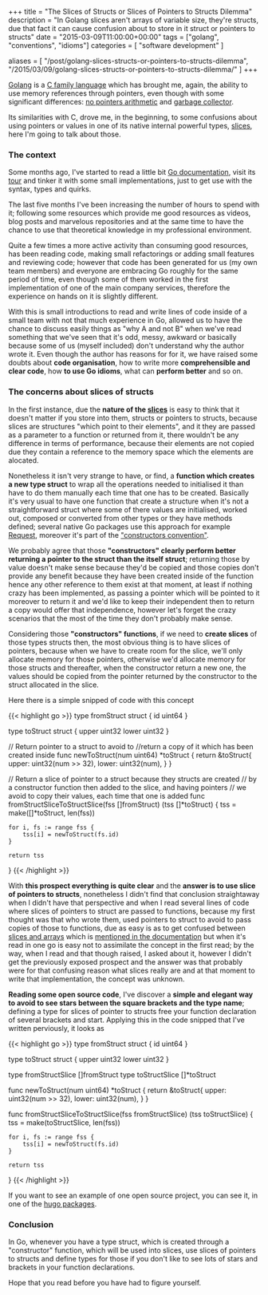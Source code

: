 +++
title = "The Slices of Structs or Slices of Pointers to Structs Dilemma"
description = "In Golang slices aren't  arrays of variable size, they're  structs, due that fact it can cause confusion about to store in it struct or pointers to structs"
date = "2015-03-09T11:00:00+00:00"
tags = ["golang", "conventions", "idioms"]
categories = [
  "software development"
]

aliases = [
  "/post/golang-slices-structs-or-pointers-to-structs-dilemma",
  "/2015/03/09/golang-slices-structs-or-pointers-to-structs-dilemma/"
]
+++

<a href="http://golang.org/" target="_blank">Golang</a> is a <a href="http://golang.org/doc/faq#ancestors" target="_blank">C family language</a> which has brought me, again, the ability to use memory references through pointers, even though with some significant differences: <a href="http://golang.org/doc/faq#no_pointer_arithmetic" target="_blank">no pointers arithmetic</a> and <a href="http://golang.org/doc/faq#garbage_collection" target="_blank">garbage collector</a>.

Its similarities with C, drove me, in the beginning, to some confusions about using pointers or values in one of its native internal powerful types, <a href="http://blog.golang.org/slices" target="_blank">slices</a>, here I'm going to talk about those.

### The context

Some months ago, I've started to read a little bit [Go documentation](http://golang.org/doc/effective_go.html), visit its <a href="http://tour.golang.org/" target="_blank">tour</a> and tinker it with some small implementations, just to get use with the syntax, types and quirks.

The last five months I've been increasing the number of hours to spend with it; following some resources which provide me good resources as videos, blog posts and marvelous repositories and at the same time to have the chance to use that theoretical knowledge in my professional environment.

Quite a few times a more active activity than consuming good resources, has been reading code, making small refactorings or adding small features and reviewing code; however that code has been generated for us (my own team members) and everyone are embracing Go roughly for the same period of time, even though some of them worked in the first implementation of one of the main company services, therefore the experience on hands on it is slightly different.


With this is small introductions to read and write lines of code inside of a small team with not that much experience in Go, allowed us to have the chance to discuss easily things as "why A and not B" when we've read something that we've seen that it's odd, messy, awkward or basically because some of us (myself included) don't understand why the author wrote it. Even though the author has reasons for for it, we have raised some doubts about __code organisation__, how to write more __comprehensible and clear code__, how __to use Go idioms__, what can __perform better__ and so on.


### The concerns about slices of structs

In the first instance, due the __nature of the <a href="http://blog.golang.org/go-slices-usage-and-internals" target="_blank">slices</a>__ is easy to think that it doesn't matter if you store into them, structs or pointers to structs, because slices are structures "which point to their elements", and it they are passed as a parameter to a function or returned from it, there wouldn't be any difference in terms of performance,  because their elements are not copied due they contain a reference to the memory space which the elements are alocated.

Nonetheless it isn't very strange to have, or find, a __function which creates a new type struct__ to wrap all the operations needed to initialised it than have to do them manually each time that one has to be created. Basically it's very usual to have one function that create a structure when it's not a straightforward struct where some of there values are initialised, worked out, composed or converted from other types or they have methods defined; several native Go packages use this approach for example <a href="http://golang.org/pkg/net/http/#NewRequest" target="_blank" rel="nofollow">Request</a>, moreover it's part of the <a href="http://golang.org/doc/effective_go.html#package-names" target="_blank">"constructors convention"</a>.

We probably agree that those __"constructors" clearly perform better returning  a pointer to the struct than the itself struct__; returning those by value doesn't make sense because they'd be copied and those copies don't provide any benefit because they have been created inside of the function hence any other reference to them exist at that moment, at least if nothing crazy has been implemented, as passing a pointer which will be pointed to it moreover to return it and we'd like to keep their independent then to return a copy would offer that independence, however let's forget the crazy scenarios that the most of the time they don't probably make sense.

Considering those __"constructors" functions__, if we need to __create slices__ of those types structs then, the most obvious thing is to have slices of pointers, because when we have to create room for the slice, we'll only allocate memory for those pointers, otherwise we'd allocate memory for those structs and thereafter, when the constructor return a new one, the values should be copied from the pointer returned by the constructor to the struct allocated in the slice.

Here there is a simple snipped of code with this concept

{{< highlight go >}}
type fromStruct struct {
	id uint64
}

type toStruct struct {
	upper uint32
	lower uint32
}

// Return pointer to a struct to avoid to
//return a copy of it which has been created inside
func newToStruct(num uint64) *toStruct {
	return &toStruct{
		upper: uint32(num >> 32),
		lower: uint32(num),
	}
}

// Return a slice of pointer to a struct because they structs are created
// by a constructor function then added to the slice, and having pointers
// we avoid to copy their values, each time that one is added
func fromStructSliceToStructSlice(fss []fromStruct) (tss []*toStruct) {
	tss = make([]*toStruct, len(fss))

	for i, fs := range fss {
		tss[i] = newToStruct(fs.id)
	}

	return tss
}
{{< /highlight >}}

With __this prospect everything is quite clear__ and the __answer is to use slice of pointers to structs__, nonetheless I didn't find that conclusion straightaway when I didn't have that perspective and when I read several lines of code where slices of pointers to struct are passed to functions, because my first thought was that who wrote them, used pointers to struct to avoid to pass copies of those to functions, due as easy is as to get confused between [slices and arrays](http://blog.golang.org/go-slices-usage-and-internals) which is <a href="http://golang.org/doc/effective_go.html#allocation_make" target="blank">mentioned in the documentation</a> but when it's read in one go is easy not to assimilate the concept in the first read; by the way, when I read and that though raised, I asked about it, however I didn't get the previously exposed prospect and the answer was that probably were for that confusing reason what slices really are and at that moment to write that implementation, the concept was unknown.

__Reading some open source code__, I've discover a __simple and elegant way to avoid to see stars between the square brackets and the type name__; defining a type for slices of pointer to structs free your function declaration of several brackets and start. Applying this in the code snipped that I've written perviously, it looks as

{{< highlight go >}}
type fromStruct struct {
	id uint64
}

type toStruct struct {
	upper uint32
	lower uint32
}

type fromStructSlice []fromStruct
type toStructSlice []*toStruct

func newToStruct(num uint64) *toStruct {
	return &toStruct{
		upper: uint32(num >> 32),
		lower: uint32(num),
	}
}

func fromStructSliceToStructSlice(fss fromStructSlice) (tss toStructSlice) {
	tss = make(toStructSlice, len(fss))

	for i, fs := range fss {
		tss[i] = newToStruct(fs.id)
	}

	return tss
}
{{< /highlight >}}

If you want to see an example of one open source project, you can see it, in one of the <a href="https://github.com/spf13/hugo/blob/91d16fbba09d3552af7b5327797dd2b5d9861b35/hugolib/pagination.go#L31" target="_blank" rel="nofollow">hugo packages</a>.


### Conclusion

In Go, whenever you have a type struct, which is created through a "constructor" function, which will be used into slices, use slices of pointers to structs and define types for those if you don't like to see lots of stars and brackets in your function declarations.


Hope that you read before you have had to figure yourself.
